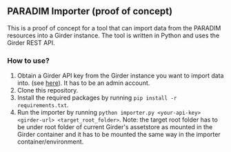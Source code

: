 ## PARADIM Importer (proof of concept)

This is a proof of concept for a tool that can import data from the PARADIM resources into a Girder instance. The tool is written in Python and uses the Girder REST API.

### How to use?

1. Obtain a Girder API key from the Girder instance you want to import data into. (see [here](https://girder.readthedocs.io/en/stable/user-guide.html#api-keys)). It has to be an admin account.
2. Clone this repository.
3. Install the required packages by running `pip install -r requirements.txt`.
4. Run the importer by running `python importer.py <your-api-key> <girder-url> <target_root_folder>`. Note: the target root folder has to be under root folder of current Girder's assetstore as mounted in the Girder container and it has to be mounted the same way in the importer container/environment.
